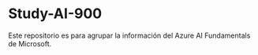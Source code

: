 # Study-AI-900
Este repositorio es para agrupar la información del Azure AI Fundamentals de Microsoft.
